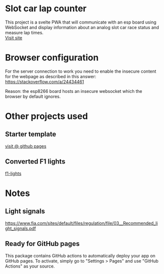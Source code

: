 # Slot car lap counter

This project is a svelte PWA that will communicate with an esp board using WebSocket and display information about an analog slot car race status and measure lap times.  
[Visit site](https://csicsi2000.github.io/race-manager/)

# Browser configuration
For the server connection to work you need to enable the insecure content for the webpage as described in this answer: 
https://stackoverflow.com/a/24434461

Reason: the esp8266 board hosts an insecure websocket which the browser by default ignores.

# Other projects used

## Starter template

[visit @ github pages](https://sroehrl.github.io/svelte-flowbite-boilerplate)

## Converted F1 lights

[f1-lights](https://github.com/jan25/f1-lights)

# Notes

## Light signals
https://www.fia.com/sites/default/files/regulation/file/03__Recommended_light_signals.pdf

## Ready for GitHub pages
This package contains GitHub actions to automatically deploy your app on GitHub pages. To activate, simply go to "Settings > Pages"
and use "GitHub Actions" as your source.

